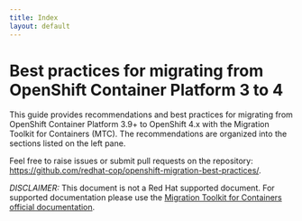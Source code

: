 ```yaml
---
title: Index
layout: default
---
```


# Best practices for migrating from OpenShift&nbsp;Container&nbsp;Platform&nbsp;3&nbsp;to&nbsp;4

This guide provides recommendations and best practices for migrating from OpenShift Container Platform 3.9+ to OpenShift 4.x with the Migration Toolkit for Containers (MTC). The recommendations are organized into the sections listed on the left pane.

Feel free to raise issues or submit pull requests on the repository: <https://github.com/redhat-cop/openshift-migration-best-practices/>.

*DISCLAIMER:* This document is not a Red Hat supported document. For supported documentation please use the [Migration Toolkit for Containers official documentation](https://access.redhat.com/documentation/en-us/openshift_container_platform/4.5/html/migration_toolkit_for_containers/index).
